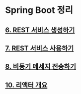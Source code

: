 # Spring Boot 정리

## [6. REST 서비스 생성하기](./taco-cloud/CH06.md)

## [7. REST 서비스 사용하기](./taco-cloud/CH07.md)

## [8. 비동기 메세지 전송하기](./taco-cloud/CH08.md)

## [10. 리액터 개요](./taco-cloud/CH10.md)
